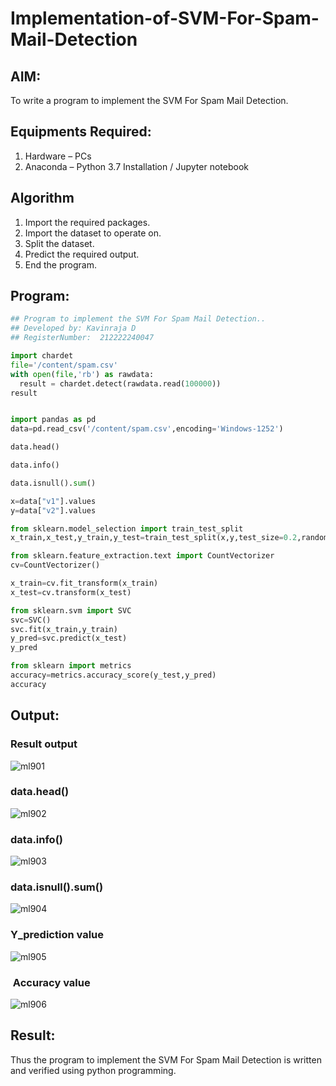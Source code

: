 # Implementation-of-SVM-For-Spam-Mail-Detection

## AIM:
To write a program to implement the SVM For Spam Mail Detection.

## Equipments Required:
1. Hardware – PCs
2. Anaconda – Python 3.7 Installation / Jupyter notebook

## Algorithm
1. Import the required packages.
2. Import the dataset to operate on.
3. Split the dataset.
4. Predict the required output.
5. End the program.
## Program:
```py
## Program to implement the SVM For Spam Mail Detection..
## Developed by: Kavinraja D
## RegisterNumber:  212222240047

import chardet
file='/content/spam.csv'
with open(file,'rb') as rawdata:
  result = chardet.detect(rawdata.read(100000))
result


import pandas as pd
data=pd.read_csv('/content/spam.csv',encoding='Windows-1252')

data.head()

data.info()

data.isnull().sum()

x=data["v1"].values
y=data["v2"].values

from sklearn.model_selection import train_test_split
x_train,x_test,y_train,y_test=train_test_split(x,y,test_size=0.2,random_state=0)

from sklearn.feature_extraction.text import CountVectorizer
cv=CountVectorizer()

x_train=cv.fit_transform(x_train)
x_test=cv.transform(x_test)

from sklearn.svm import SVC
svc=SVC()
svc.fit(x_train,y_train)
y_pred=svc.predict(x_test)
y_pred

from sklearn import metrics
accuracy=metrics.accuracy_score(y_test,y_pred)
accuracy

```

## Output:
### Result output

![ml901](https://github.com/A-Thiyagarajan/Implementation-of-SVM-For-Spam-Mail-Detection/assets/118707693/1be2e57f-2501-41c0-862a-19bd02626dc6)
###  data.head()

![ml902](https://github.com/A-Thiyagarajan/Implementation-of-SVM-For-Spam-Mail-Detection/assets/118707693/afdcd24d-f5f0-48e8-ac1f-6fa351dc640d)
###  data.info()


![ml903](https://github.com/A-Thiyagarajan/Implementation-of-SVM-For-Spam-Mail-Detection/assets/118707693/56281d06-3be6-42b9-b41c-6022904ee09f)
### data.isnull().sum()

![ml904](https://github.com/A-Thiyagarajan/Implementation-of-SVM-For-Spam-Mail-Detection/assets/118707693/d5bb37c1-052e-46c8-b99f-ef52ad4996bb)
### Y_prediction value

![ml905](https://github.com/A-Thiyagarajan/Implementation-of-SVM-For-Spam-Mail-Detection/assets/118707693/c709b158-e17a-497d-923b-122cff2eff12)
###  Accuracy value
![ml906](https://github.com/A-Thiyagarajan/Implementation-of-SVM-For-Spam-Mail-Detection/assets/118707693/d2dbf4c8-9e19-4d3a-ab23-ecb68d490c99)

## Result:
Thus the program to implement the SVM For Spam Mail Detection is written and verified using python programming.
